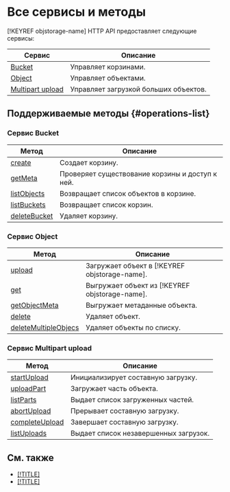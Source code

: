 # Все сервисы и методы

[!KEYREF objstorage-name] HTTP API предоставляет следующие сервисы:

Сервис | Описание
-------|---------
[Bucket](bucket.md) | Управляет корзинами.
[Object](object.md) | Управляет объектами.
[Multipart upload](multipart.md) | Управляет загрузкой больших объектов.


## Поддерживаемые методы {#operations-list}

### Сервис Bucket 

Метод | Описание
----- | -----
[create](bucket/create.md) | Создает корзину.
[getMeta](bucket/getmeta.md) | Проверяет существование корзины и доступ к ней.
[listObjects](bucket/listobjects.md) | Возвращает список объектов в корзине.
[listBuckets](bucket/list.md) | Возвращает список корзин.
[deleteBucket](bucket/delete.md) | Удаляет корзину.

### Сервис Object

Метод | Описание
----- | -----
[upload](object/upload.md) | Загружает объект в [!KEYREF objstorage-name].
[get](object/get.md) | Выгружает объект из [!KEYREF objstorage-name].
[getObjectMeta](object/getobjectmeta.md) | Выгружает метаданные объекта.
[delete](object/delete.md) | Удаляет объект.
[deleteMultipleObjecs](object/deletemultipleobjects.md) | Удаляет объекты по списку.

### Сервис Multipart upload

Метод | Описание
----- | -----
[startUpload](multipart/startupload.md) | Инициализирует составную загрузку.
[uploadPart](multipart/uploadpart.md) | Загружает часть объекта.
[listParts](multipart/listparts.md) | Выдает список загруженных частей.
[abortUpload](multipart/abortupload.md) | Прерывает составную загрузку.
[completeUpload](multipart/completeupload.md) | Завершает составную загрузку.
[listUploads](multipart/listuploads.md) | Выдает список незавершенных загрузок.


## См. также
- [[!TITLE]](../../s3/index.md)
- [[!TITLE]](../../instruments/index.md)

